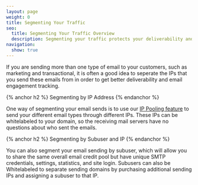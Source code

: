 ```yaml
---
layout: page
weight: 0
title: Segmenting Your Traffic
seo:
  title: Segmenting Your Traffic Overview
  description: Segmenting your traffic protects your deliverability and keeps your stats seperate by type of email.
navigation:
  show: true
---
```


If you are sending more than one type of email to your customers, such as marketing and transactional, it is
often a good idea to seperate the IPs that you send these emails from in order to get better deliverability and
email engagement tracking.

{% anchor h2 %}
Segmenting by IP Address
{% endanchor %}

One way of segmenting your email sends is to use our <a href="{{site.blog_url}}/sendgrid-announces-new-feature-ip-pooling/">IP Pooling feature</a> to send your different email types
through different IPs. These IPs can be whitelabeled to your domain, so the receiving mail servers have no
questions about who sent the emails.

{% anchor h2 %}
Segmenting by Subuser and IP
{% endanchor %}

You can also segment your email sending by subuser, which will allow you to share the same overall email credit
pool but have unique SMTP credentials, settings, statistics, and site login. Subusers can also be Whitelabeled to separate
sending domains by purchasing additional sending IPs and assigning a subuser to that IP.
